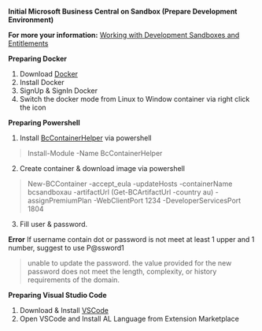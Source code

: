 **Initial Microsoft Business Central on Sandbox (Prepare Development Environment)**

**For more your information:**
[Working with Development Sandboxes and Entitlements](https://docs.microsoft.com/en-us/dynamics365/business-central/dev-itpro/developer/devenv-work-sandbox-entitlements)

**Preparing Docker**
1. Download [Docker](https://www.docker.com/) 
2. Install Docker 
3. SignUp & SignIn Docker 
4. Switch the docker mode from Linux to Window container via right click the icon

**Preparing Powershell**
1. Install [BcContainerHelper](https://www.powershellgallery.com/packages/BcContainerHelper/) via powershell
>Install-Module -Name BcContainerHelper
2. Create container & download image via powershell
> New-BCContainer -accept_eula -updateHosts -containerName bcsandboxau -artifactUrl (Get-BCArtifactUrl -country au) -assignPremiumPlan -WebClientPort 1234 -DeveloperServicesPort 1804
3. Fill user & password. 

**Error**
If username contain dot or password is not meet at least 1 upper and 1 number, suggest to use P@ssword1
>unable to update the password. the value provided for the new password does not meet the length, complexity, or history requirements of the domain.

**Preparing Visual Studio Code**
1. Download & Install [VSCode](https://code.visualstudio.com/)
2. Open VSCode and Install AL Language from Extension Marketplace
